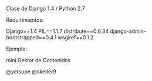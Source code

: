 Clase de Django 1.4 / Python 2.7

Requirimientos:

Django==1.4
PIL==1.1.7
distribute==0.6.34
django-admin-bootstrapped==0.4.1
wsgiref==0.1.2

Ejemplo:

mini Gestor de Contenidos

@yetsupe
@skeiter9
